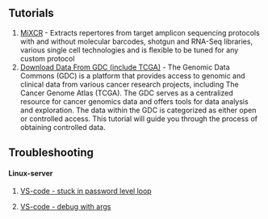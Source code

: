 ## Tutorials ##

1. [MiXCR](/Tutorials%20&%20Troubleshooting/All/mixcr_manual.md) - Extracts repertores from target amplicon sequencing protocols with and without molecular barcodes, 
shotgun and RNA-Seq libraries, various single cell technologies and is flexible to be tuned for any custom protocol
1. [Download Data From GDC (include TCGA)](/Tutorials%20&%20Troubleshooting/All/Download_data_from_GDC.md) - The Genomic Data Commons (GDC) is a platform that provides access to genomic and clinical data from various cancer research projects, including The Cancer Genome Atlas (TCGA). The GDC serves as a centralized resource for cancer genomics data and offers tools for data analysis and exploration. The data within the GDC is categorized as either open or controlled access. This tutorial will guide you through the process of obtaining controlled data.

## Troubleshooting ###

#### Linux-server
1. [VS-code - stuck in password level loop](/Tutorials%20&%20Troubleshooting/All/Stuck_Password_Issue_in_VS_Code.md)

2. [VS-code - debug with args](/Tutorials%20&%20Troubleshooting/All/Debuging_with_Args_in_VS_Code.md)
